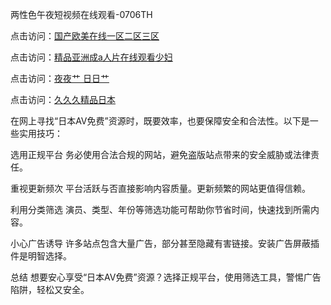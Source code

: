 两性色午夜短视频在线观看-0706TH

点击访问：<a href="https://gsd-agv.pages.dev/">国产欧美在线一区二区三区</a>

点击访问：<a href="https://vassv.pages.dev/">精品亚洲成a人片在线观看少妇</a>

点击访问：<a href="https://tfda.pages.dev/">夜夜艹 日日艹</a>

点击访问：<a href="https://heiliaoxwd5i8.pages.dev">久久久精品日本</a>

在网上寻找“日本AV免费”资源时，既要效率，也要保障安全和合法性。以下是一些实用技巧：

选用正规平台
务必使用合法合规的网站，避免盗版站点带来的安全威胁或法律责任。

重视更新频次
平台活跃与否直接影响内容质量。更新频繁的网站更值得信赖。

利用分类筛选
演员、类型、年份等筛选功能可帮助你节省时间，快速找到所需内容。

小心广告诱导
许多站点包含大量广告，部分甚至隐藏有害链接。安装广告屏蔽插件是明智选择。

总结
想要安心享受“日本AV免费”资源？选择正规平台，使用筛选工具，警惕广告陷阱，轻松又安全。
<span style="display:none;">[Canonical link]( https://github.com/es070825/561284 ）</span>
